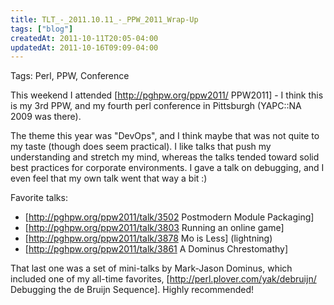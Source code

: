```yaml
---
title: TLT_-_2011.10.11_-_PPW_2011_Wrap-Up
tags: ["blog"]
createdAt: 2011-10-11T20:05-04:00
updatedAt: 2011-10-16T09:09-04:00
---
```


Tags: Perl, PPW, Conference

This weekend I attended [http://pghpw.org/ppw2011/ PPW2011] - I think this is my 3rd PPW, and my fourth perl conference in Pittsburgh (YAPC::NA 2009 was there).

The theme this year was "DevOps", and I think maybe that was not quite to my taste (though does seem practical). I like talks that push my understanding and stretch my mind, whereas the talks tended toward solid best practices for corporate environments. I gave a talk on debugging, and I even feel that my own talk went that way a bit :)

Favorite talks:
* [http://pghpw.org/ppw2011/talk/3502 Postmodern Module Packaging]
* [http://pghpw.org/ppw2011/talk/3803 Running an online game]
* [http://pghpw.org/ppw2011/talk/3878 Mo is Less] (lightning)
* [http://pghpw.org/ppw2011/talk/3861 A Dominus Chrestomathy]

That last one was a set of mini-talks by Mark-Jason Dominus, which included one of my all-time favorites, [http://perl.plover.com/yak/debruijn/ Debugging the de Bruijn Sequence]. Highly recommended!

